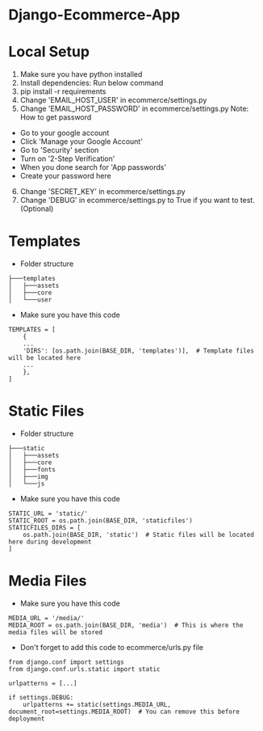 # Django-Ecommerce-App
# Local Setup
1. Make sure you have python installed
2. Install dependencies: Run below command
3. pip install -r requirements
4. Change 'EMAIL_HOST_USER' in ecommerce/settings.py
5. Change 'EMAIL_HOST_PASSWORD' in ecommerce/settings.py
Note: How to get password
* Go to your google account
* Click 'Manage your Google Account'
* Go to 'Security' section
* Turn on '2-Step Verification'
* When you done search for 'App passwords'
* Create your password here
6. Change 'SECRET_KEY' in ecommerce/settings.py
7. Change 'DEBUG' in ecommerce/settings.py to True if you want to test. (Optional)
# Templates
* Folder structure
```
├───templates
│   ├───assets
│   ├───core
│   └───user
```

* Make sure you have this code
```
TEMPLATES = [
    {
	...
	'DIRS': [os.path.join(BASE_DIR, 'templates')],  # Template files will be located here
	...
    },
]
```
# Static Files
* Folder structure
```
├───static
│   ├───assets
│   ├───core
│   ├───fonts
│   ├───img
│   └───js
```

* Make sure you have this code
```
STATIC_URL = 'static/'
STATIC_ROOT = os.path.join(BASE_DIR, 'staticfiles')
STATICFILES_DIRS = [
    os.path.join(BASE_DIR, 'static')  # Static files will be located here during development
]
```
# Media Files
* Make sure you have this code
```
MEDIA_URL = '/media/'
MEDIA_ROOT = os.path.join(BASE_DIR, 'media')  # This is where the media files will be stored
```
* Don't forget to add this code to ecommerce/urls.py file
```
from django.conf import settings
from django.conf.urls.static import static

urlpatterns = [...]

if settings.DEBUG:
    urlpatterns += static(settings.MEDIA_URL, document_root=settings.MEDIA_ROOT)  # You can remove this before deployment
```

